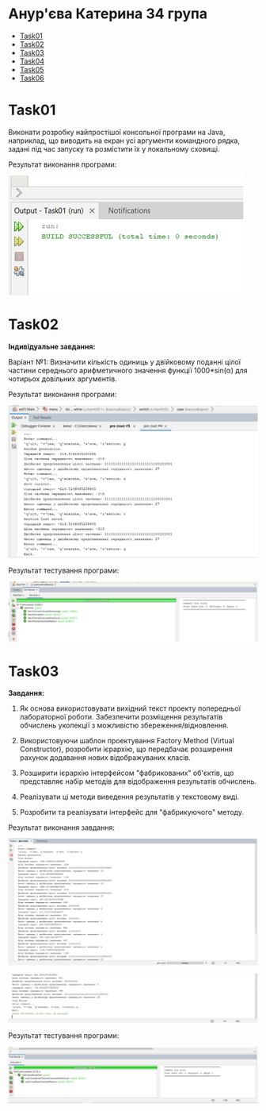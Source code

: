 # Анур'єва Катерина 34 група

+ [Task01](#Task01)
+ [Task02](#Task02)
+ [Task03](#Task03)
+ [Task04](#Task04)
+ [Task05](#Task05)
+ [Task06](#Task06)

# Task01

Виконати розробку найпростішої консольної програми на Java, наприклад, що виводить на екран усі аргументи командного рядка, задані під час запуску та розмістити їх у локальному сховищі.

Результат виконання програми:

![alt-текст](https://github.com/katushhiaa/34_Anurieva_Katerina/blob/main/Task01/Task01_result.jpg "Task01_Result")

# Task02

**Індивідуальне завдання:**

Варіант №1: Визначити кількість одиниць у двійковому поданні цілої частини середнього
арифметичного значення функції 1000*sin(α) для чотирьох довільних
аргументів.

Результат виконання програми:

![alt-текст](https://github.com/katushhiaa/34_Anurieva_Katerina/blob/main/Task02/images/Task02_Res.jpg "Task02_Result")

Результат тестування програми:

![alt-текст](https://github.com/katushhiaa/34_Anurieva_Katerina/blob/main/Task02/images/Task02_Test.jpg "Task02_Test")

# Task03

**Завдання:**

1. Як основа використовувати вихідний текст проекту попередньої лабораторної роботи. Забезпечити розміщення результатів обчислень уколекції з можливістю збереження/відновлення.

2. Використовуючи шаблон проектування Factory Method (Virtual Constructor), розробити ієрархію, що передбачає розширення рахунок додавання нових відображуваних класів.

3. Розширити ієрархію інтерфейсом "фабрикованих" об'єктів, що представляє набір методів для відображення результатів обчислень.

4. Реалізувати ці методи виведення результатів у текстовому виді.

5. Розробити та реалізувати інтерфейс для "фабрикуючого" методу.

Результат виконання завдання:

![alt-текст](https://github.com/katushhiaa/34_Anurieva_Katerina/blob/main/Task03/images/Task03_Result1.jpg "Task03_Result1")

![alt-текст](https://github.com/katushhiaa/34_Anurieva_Katerina/blob/main/Task03/images/Task03_Result2.jpg "Task03_Result2")

Результат тестування програми:

![alt-текст](https://github.com/katushhiaa/34_Anurieva_Katerina/blob/main/Task03/images/Task03_Test.jpg "Task03_Test")
